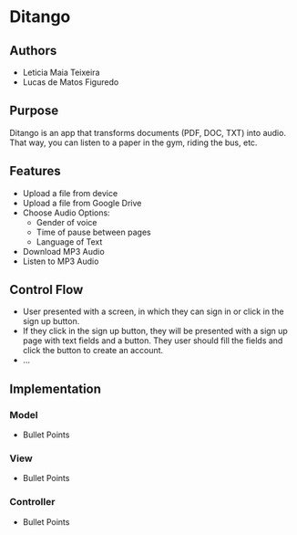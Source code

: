 # Ditango

## Authors
- Leticia Maia Teixeira
- Lucas de Matos Figuredo 

## Purpose
Ditango is an app that transforms documents (PDF, DOC, TXT) into audio. That
way, you can listen to a paper in the gym, riding the bus, etc.

## Features
- Upload a file from device
- Upload a file from Google Drive
- Choose Audio Options:
  - Gender of voice
  - Time of pause between pages
  - Language of Text
- Download MP3 Audio
- Listen to MP3 Audio

## Control Flow
- User presented with a screen, in which they can sign in or click in the
sign up button.
- If they click in the sign up button, they will be presented with a sign up
page with text fields and a button. They user should fill the fields and click
the button to create an account.
- ...

## Implementation

### Model
- Bullet Points

### View
- Bullet Points

### Controller
- Bullet Points

